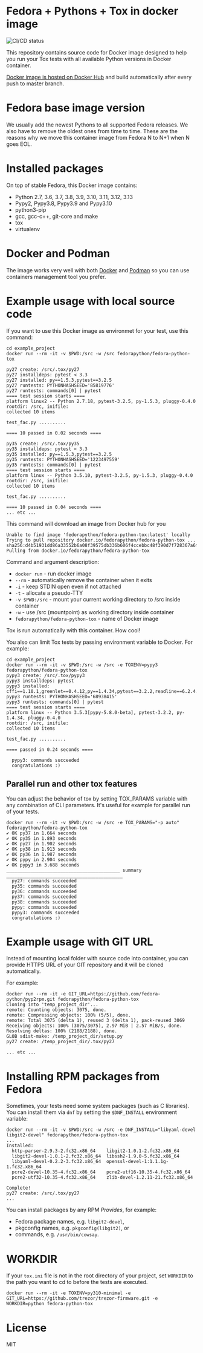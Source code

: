 # Fedora + Pythons + Tox in docker image

![CI/CD status](https://github.com/fedora-python/fedora-python-tox/actions/workflows/build-and-push.yml/badge.svg)

This repository contains source code for Docker image designed to help you
run your Tox tests with all available Python versions in Docker container.

[Docker image is hosted on Docker Hub](https://hub.docker.com/r/fedorapython/fedora-python-tox/) and build automatically after every push to master branch.

# Fedora base image version

We usually add the newest Pythons to all supported Fedora releases. We also have to remove the oldest ones
from time to time. These are the reasons why we move this container image from Fedora N to N+1 when
N goes EOL.

# Installed packages

On top of stable Fedora, this Docker image contains:
- Python 2.7, 3.6, 3.7, 3.8, 3.9, 3.10, 3.11, 3.12, 3.13
- Pypy2, Pypy3.8, Pypy3.9 and Pypy3.10
- python3-pip
- gcc, gcc-c++, git-core and make
- tox
- virtualenv

# Docker and Podman

The image works very well with both [Docker](https://www.docker.com/) and [Podman](https://podman.io/) so you can use containers management tool you prefer.

# Example usage with local source code

If you want to use this Docker image as environmet for your test, use this command:

```
cd example_project
docker run --rm -it -v $PWD:/src -w /src fedorapython/fedora-python-tox

py27 create: /src/.tox/py27
py27 installdeps: pytest < 3.3
py27 installed: py==1.5.3,pytest==3.2.5
py27 runtests: PYTHONHASHSEED='85819776'
py27 runtests: commands[0] | pytest
==== test session starts ====
platform linux2 -- Python 2.7.18, pytest-3.2.5, py-1.5.3, pluggy-0.4.0
rootdir: /src, inifile:
collected 10 items

test_fac.py ..........

==== 10 passed in 0.02 seconds ====

py35 create: /src/.tox/py35
py35 installdeps: pytest < 3.3
py35 installed: py==1.5.3,pytest==3.2.5
py35 runtests: PYTHONHASHSEED='1223497559'
py35 runtests: commands[0] | pytest
==== test session starts ====
platform linux -- Python 3.5.10, pytest-3.2.5, py-1.5.3, pluggy-0.4.0
rootdir: /src, inifile:
collected 10 items

test_fac.py ..........

==== 10 passed in 0.04 seconds ====
... etc ...
```

This command will download an image from Docker hub for you

```
Unable to find image 'fedorapython/fedora-python-tox:latest' locally
Trying to pull repository docker.io/fedorapython/fedora-python-tox ...
sha256:d4b51931dd86a33552b6a08f39575db336b606f4ccebbc48f390d7f728367a6f: Pulling from docker.io/fedorapython/fedora-python-tox

```

Command and argument description:

- `docker run`    - run docker image
- `--rm`          - automatically remove the container when it exits
- `-i`            - keep STDIN open even if not attached
- `-t`            - allocate a pseudo-TTY
- `-v $PWD:/src`  - mount your current working directory to /src inside container
- `-w`            - use /src (mountpoint) as working directory inside container
- `fedorapython/fedora-python-tox` - name of Docker image

Tox is run automatically with this container. How cool!

You also can limit Tox tests by passing environment variable to Docker. For example:

```
cd example_project
docker run --rm -it -v $PWD:/src -w /src -e TOXENV=pypy3 fedorapython/fedora-python-tox
pypy3 create: /src/.tox/pypy3
pypy3 installdeps: pytest
pypy3 installed: cffi==1.10.1,greenlet==0.4.12,py==1.4.34,pytest==3.2.2,readline==6.2.4.1
pypy3 runtests: PYTHONHASHSEED='68938415'
pypy3 runtests: commands[0] | pytest
==== test session starts ====
platform linux -- Python 3.5.3[pypy-5.8.0-beta], pytest-3.2.2, py-1.4.34, pluggy-0.4.0
rootdir: /src, inifile:
collected 10 items

test_fac.py ..........

==== passed in 0.24 seconds ====

  pypy3: commands succeeded
  congratulations :)
```

## Parallel run and other tox features

You can adjust the behavior of tox by setting TOX_PARAMS variable with any combination of CLI parameters. It's useful for example for parallel run of your tests.

```
docker run --rm -it -v $PWD:/src -w /src -e TOX_PARAMS="-p auto" fedorapython/fedora-python-tox
✔ OK py37 in 1.664 seconds
✔ OK py35 in 1.893 seconds
✔ OK py27 in 1.902 seconds
✔ OK py38 in 1.913 seconds
✔ OK py36 in 1.987 seconds
✔ OK pypy in 2.904 seconds
✔ OK pypy3 in 3.688 seconds
__________________________________________ summary ___________________________________________
  py27: commands succeeded
  py35: commands succeeded
  py36: commands succeeded
  py37: commands succeeded
  py38: commands succeeded
  pypy: commands succeeded
  pypy3: commands succeeded
  congratulations :)
```

# Example usage with GIT URL

Instead of mounting local folder with source code into container, you can
provide HTTPS URL of your GIT repository and it will be cloned automatically.

For example:
```
docker run --rm -it -e GIT_URL=https://github.com/fedora-python/pyp2rpm.git fedorapython/fedora-python-tox
Cloning into 'temp_project_dir'...
remote: Counting objects: 3075, done.
remote: Compressing objects: 100% (5/5), done.
remote: Total 3075 (delta 1), reused 3 (delta 1), pack-reused 3069
Receiving objects: 100% (3075/3075), 2.97 MiB | 2.57 MiB/s, done.
Resolving deltas: 100% (2188/2188), done.
GLOB sdist-make: /temp_project_dir/setup.py
py27 create: /temp_project_dir/.tox/py27

... etc ...
```

# Installing RPM packages from Fedora

Sometimes, your tests need some system packages (such as C libraries).
You can install them via `dnf` by setting the `$DNF_INSTALL` environment variable:

```
docker run --rm -it -v $PWD:/src -w /src -e DNF_INSTALL="libyaml-devel libgit2-devel" fedorapython/fedora-python-tox
...
Installed:
  http-parser-2.9.3-2.fc32.x86_64    libgit2-1.0.1-2.fc32.x86_64
  libgit2-devel-1.0.1-2.fc32.x86_64  libssh2-1.9.0-5.fc32.x86_64
  libyaml-devel-0.2.2-3.fc32.x86_64  openssl-devel-1:1.1.1g-1.fc32.x86_64
  pcre2-devel-10.35-4.fc32.x86_64    pcre2-utf16-10.35-4.fc32.x86_64
  pcre2-utf32-10.35-4.fc32.x86_64    zlib-devel-1.2.11-21.fc32.x86_64

Complete!
py27 create: /src/.tox/py27
...
```

You can install packages by any RPM *Provides*, for example:

* Fedora package names, e.g. `libgit2-devel`,
* pkgconfig names, e.g. `pkgconfig(libgit2)`, or
* commands, e.g. `/usr/bin/cowsay`.

# WORKDIR

If your `tox.ini` file is not in the root directory of your project, set `WORKDIR` to the path you want to cd to before the tests are executed.

```
docker run --rm -it -e TOXENV=py310-minimal -e GIT_URL=https://github.com/trezor/trezor-firmware.git -e WORKDIR=python fedora-python-tox
```

# License

MIT
